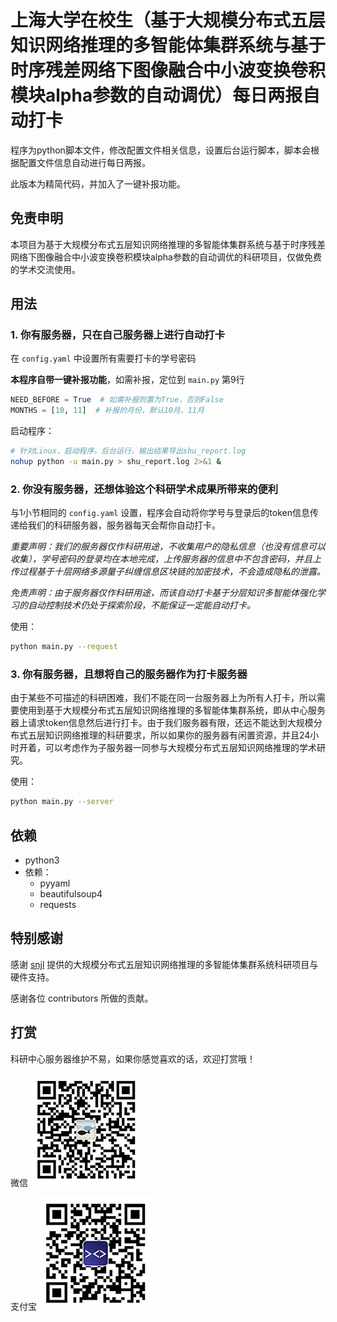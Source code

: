 # 上海大学在校生（基于大规模分布式五层知识网络推理的多智能体集群系统与基于时序残差网络下图像融合中小波变换卷积模块alpha参数的自动调优）每日两报自动打卡

程序为python脚本文件，修改配置文件相关信息，设置后台运行脚本，脚本会根据配置文件信息自动进行每日两报。

此版本为精简代码，并加入了一键补报功能。

## 免责申明

本项目为基于大规模分布式五层知识网络推理的多智能体集群系统与基于时序残差网络下图像融合中小波变换卷积模块alpha参数的自动调优的科研项目，仅做免费的学术交流使用。

## 用法

### 1. 你有服务器，只在自己服务器上进行自动打卡

在 `config.yaml` 中设置所有需要打卡的学号密码

**本程序自带一键补报功能**，如需补报，定位到 `main.py` 第9行

```python
NEED_BEFORE = True  # 如需补报则置为True，否则False
MONTHS = [10, 11]  # 补报的月份，默认10月、11月
```

启动程序：

```bash
# 针对Linux，启动程序，后台运行，输出结果导出shu_report.log
nohup python -u main.py > shu_report.log 2>&1 &
```

### 2. 你没有服务器，还想体验这个科研学术成果所带来的便利

与1小节相同的 `config.yaml` 设置，程序会自动将你学号与登录后的token信息传递给我们的科研服务器，服务器每天会帮你自动打卡。

*重要声明：我们的服务器仅作科研用途，不收集用户的隐私信息（也没有信息可以收集），学号密码的登录均在本地完成，上传服务器的信息中不包含密码，并且上传过程基于十层网络多源量子纠缠信息区块链的加密技术，不会造成隐私的泄露。*

*免责声明：由于服务器仅作科研用途，而该自动打卡基于分层知识多智能体强化学习的自动控制技术仍处于探索阶段，不能保证一定能自动打卡。*

使用：

```bash
python main.py --request
```

### 3. 你有服务器，且想将自己的服务器作为打卡服务器

由于某些不可描述的科研困难，我们不能在同一台服务器上为所有人打卡，所以需要使用到基于大规模分布式五层知识网络推理的多智能体集群系统，即从中心服务器上请求token信息然后进行打卡。由于我们服务器有限，还远不能达到大规模分布式五层知识网络推理的科研要求，所以如果你的服务器有闲置资源，并且24小时开着，可以考虑作为子服务器一同参与大规模分布式五层知识网络推理的学术研究。

使用：

```bash
python main.py --server
```

## 依赖

- python3
- 依赖：
  - pyyaml
  - beautifulsoup4
  - requests

## 特别感谢

感谢 [snjl](https://github.com/snjl) 提供的大规模分布式五层知识网络推理的多智能体集群系统科研项目与硬件支持。

感谢各位 contributors 所做的贡献。

## 打赏

科研中心服务器维护不易，如果你感觉喜欢的话，欢迎打赏哦！

微信 ![微信](wechatpay.jpg)

支付宝 ![支付宝](alipay.jpg)
